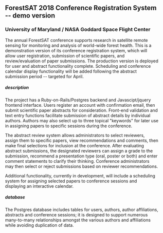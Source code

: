 ## ForestSAT 2018 Conference Registration System -- demo version
### University of Maryland / NASA Goddard Space Flight Center

The annual ForestSAT conference supports research in satellite remote sensing for monitoring and analysis of world-wide forest health.  This is a demonstration version of its conference registration system, which will allow user registration, submission of scientific papers, and review/evaluation of paper submissions. The production version is deployed for user and abstract functionality complete.  Scheduling and conference calendar display functionality will be added following the abstract submission period -- targeted for April.

##### description
The project has a Ruby-on-Rails/Postgres backend and Javascipt/jquery frontend interface.  Users register an account with confirmation email, then submit scientific paper abstracts for consideration.  Front-end validation and text entry functions facilitate submission of abstract details by individual authors.  Authors may also select up to three topical "keywords" for later use in assigning papers to specific sessions during the conference.

The abstract review system allows administrators to select reviewers, assign them to specific papers, view recommendations and comments, then make final selections for inclusion at the conference.  After evaluating abstract submissions, the designated reviewers can assign a grade to the submission, recommend a presentation type (oral, poster or both) and enter comment statements to clarify their thinking.  Conference administrators may then select or reject submissions based on reviewer recommendations.  

Additional functionality, currently in development, will include a scheduling system for assigning selected papers to conference sessions and displaying an interactive calendar.

##### database
The Postgres database includes tables for users, authors, author affiliations, abstracts and conference sessions; it is designed to support numerous many-to-many relationships amongst the various authors and affiliations while avoiding duplication of data.
